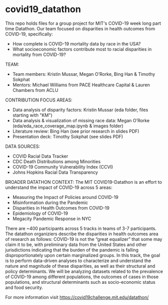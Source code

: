 # covid19_datathon
This repo holds files for a group project for MIT's COVID-19 week long part time Datathon. Our team focused on disparities in health outcomes from COVID-19, specifically: 
* How complete is COVID-19 mortality data by race in the USA?
* What socioeconomic factors contribute most to racial disparities in mortality from COVID-19? 

TEAM:
* Team members: Kristin Mussar, Megan O’Rorke, Bing Han & Timothy Sokphat
* Mentors: Michael Williams from PACE Healthcare Capital & Lauren Chambers from ACLU

CONTRIBUTION FOCUS AREAS:
* Data analysis of disparity factors: Kristin Mussar (eda folder, files starting with "KM") 
* Data analysis & visualization of missing race data: Megan O’Rorke (eda/eda_race_coverage_map.ipynb & images folder)
* Literature review: Bing Han (see prior research in slides PDF)
* Presentation deck: Timothy Sokphat (see slides PDF)

DATA SOURCES:
* COVID Racial Data Tracker
* CDC Death Distributions among Minorities
* COVID-19 Community Vulnerability Index (CCVI)
* Johns Hopkins Racial Data Transparency

BROADER DATATHON CONTEXT:
The MIT COVID19-Datathon is an effort to understand the impact of COVID-19 across 5 areas: 
* Measuring the Impact of Policies around COVID-19
* Misinformation during the Pandemic
* Disparities in Health Outcomes from COVID-19
* Epidemiology of COVID-19
* Megacity Pandemic Response in NYC 

There are ~400 participants across 5 tracks in teams of 3-7 participants. The datathon organiziers describe the disparities in health outcomes area of research as follows: COVID-19 is not the “great equalizer” that some may claim it to be, with preliminary data from the United States and other jurisdictions indicating that the burden of the pandemic is falling disproportionately upon certain marginalized groups. In this track, the goal is to perform data-driven analyses to characterize and understand the nature and magnitude of these disparities, as well as their structural and policy determinants. We will be analyzing datasets related to the prevalence of COVID-19 among different populations, the outcomes of cases in those populations, and structural determinants such as socio-economic status and food security.

For more information visit https://covid19challenge.mit.edu/datathon/
